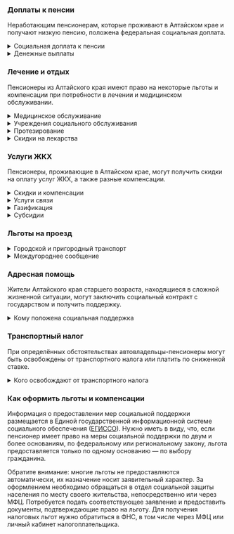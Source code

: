 ### Доплаты к пенсии
Неработающим пенсионерам, которые проживают в Алтайском крае и получают низкую пенсию, положена федеральная социальная доплата.
<details>
<summary>Социальная  доплата к пенсии</summary>
В Алтайском крае региональный прожиточный минимум пенсионера ниже общефедерального. Поэтому неработающим пенсионерам с низким размером пенсии производится федеральная социальная доплата к пенсии до прожиточного минимума пенсионера в РФ. В 2021 году эта сумма [составляет](https://pfr.gov.ru/grazhdanam/pensionres/soc_doplata/~7905) 10 022 рубля.

Для назначения выплаты необходимо обращаться в территориальное отделение Пенсионного фонда (ПФР) по месту жительства. С 2022 года доплата будет назначаться автоматически — по данным ПФР.
</details>
<details>
<summary>Денежные выплаты</summary>
Если пенсионер относится к льготной категории, ему полагается ежемесячная денежная выплата (ЕДВ), которая регулярно индексируется.

В [Алтайском](https://docs.cntd.ru/document/802020774) крае ветеранам труда и ветеранам труда края каждый месяц выплачивают по 640 рублей. ЕДВ тружеников тыла и жертв политических репрессий составляет 620 рублей. Детям войны (родившимся в период с 1 января 1928 года по 3 сентября 1945 года) ежегодно ко Дню Победы выплачивается по 2000 рублей.
</details>

### Лечение и отдых
Пенсионеры из Алтайского края имеют право на некоторые льготы и компенсации при потребности в лечении и медицинском обслуживании.
<details>
<summary>Медицинское обслуживание</summary>
Ветераны труда и труженики тыла сохраняют право на обслуживание в поликлиниках и других медицинских учреждениях, к которым они были прикреплены в период работы до выхода на пенсию. Оказание медицинской помощи вне очереди полагается жертвам политических репрессий, ветеранам труда и труженикам, а также детям войны.
</details>
<details>
<summary>Учреждения социального обслуживания</summary>
Внеочередной приём в дома-интернаты для престарелых и инвалидов, учреждения социального обслуживания предоставляется труженикам тыла, реабилитированным и пострадавшим от репрессий пенсионерам, а также детям войны.
</details>
<details>
<summary>Протезирование</summary>
Бесплатное изготовление и ремонт зубных протезов полагается труженикам тыла и реабилитированным пенсионерам, а также ветеранам труда. Льгота не распространяется на расходы по оплате стоимости драгоценных металлов и металлокерамики. Труженики тыла и ветераны труда бесплатно обеспечиваются другими протезами и протезно-ортопедическими изделиями, а реабилитированные пенсионеры получают их в льготном порядке.
</details>
<details>
<summary>Скидки на лекарства</summary>
Стоимость лекарственных средств, приобретаемых по рецептам врача, снижается на 50% для тружеников тыла и жертв политических репрессий.
</details>

### Услуги ЖКХ
Пенсионеры, проживающие в Алтайском крае, могут получить скидки на оплату услуг ЖКХ, а также разные компенсации. 
<details>
<summary>Скидки и компенсации</summary>
В [Алтайском](https://docs.cntd.ru/document/802020774) крае труженикам тыла, ветеранам труда и ветеранам труда края, а также жертвам политических репрессий выплачивают компенсацию в размере 50% расходов на оплату жилого помещения и коммунальных услуг. Льготникам возвращают также половину взносов на капремонт.

Компенсацию предоставляют в пределах утверждённых нормативов потребления. Льготу получают также члены семьи, совместно проживающие с жертвами политических репрессий, и иждивенцы ветеранов труда.

Одинокие неработающие пенсионеры по достижении 70 лет освобождаются от взносов на капремонт на 50%, а с 80-летнего возраста — полностью. Льгота распространяется также на граждан указанного возраста, семья которых состоит из неработающих граждан пенсионного возраста (мужчины — старше 60 лет, женщины — 55) и (или) инвалидов I и II групп. Компенсация рассчитывается, исходя из установленного в регионе минимального взноса на капремонт за 1 кв. метр и размера стандарта нормативной площади жилого помещения.
</details>
<details>
<summary>Услуги связи</summary>
[Алтайские](https://docs.cntd.ru/document/802020774) жертвы политических репрессий имеют право на первоочередную установку телефона. Реабилитированным пенсионерам компенсируют расходы на его установку.
</details>
<details>
<summary>Газификация</summary>
В Алтайском крае дети войны, малоимущие одиноко проживающие пенсионеры, а также семьи, находящиеся в трудной жизненной ситуации, могут получить материальную помощь на [газификацию](https://docs.cntd.ru/document/446198114?marker) жилого дома. Она полагается при условии регистрации в доме не менее двух лет. Выплачивается сумма в размере фактически произведённых расходов, но не более 20 000 рублей.
</details>
<details>
<summary>Субсидии</summary>
В [Алтайском](https://docs.cntd.ru/document/802089029) крае пенсионеры с доходом до 2 прожиточных минимумов могут оформить субсидию на оплату услуг ЖКХ, если тратят на «коммуналку» более 18% совокупного дохода семьи; если доход выше, траты должны превышать 22%.
</details>

### Льготы на проезд
<details>
<summary>Городской и пригородный транспорт</summary>
В [Алтайском](https://docs.cntd.ru/document/802020774) крае ветеранам труда и труженикам тыла проезд на железнодорожном и водном транспорте пригородного сообщения полагается за 50% стоимости, а жертвам политических репрессий — бесплатно.
</details>
<details>
<summary>Междугороднее сообщение</summary>
[Алтайским](https://docs.cntd.ru/document/802020774) реабилитированным пенсионерам один раз в год компенсируется стоимость поездки по территории России туда и обратно железнодорожным транспортом. При путешествии водным, воздушным или автомобильным транспортом вернут 50% затрат.
</details>


### Адресная помощь
Жители Алтайского края старшего возраста, находящиеся в сложной жизненной ситуации, могут заключить социальный контракт с государством и получить поддержку.
<details>
<summary>Кому положена социальная поддержка</summary>
Пенсионерам, оказавшимся в трудной жизненной ситуации по не зависящим от них причинам или в связи со стихийным бедствием, экстремальной ситуацией, оказывается адресная помощь. Она предоставляется путём выплаты пособий либо в натуральной форме (обеспечение одеждой, обувью, лекарствами, организация лечения и ухода, проведение ремонта жилья или установка приборов учёта и пр.). С нуждающимися пенсионерами может быть заключён социальный контракт.
</details>

### Транспортный налог
При определённых обстоятельствах автовладельцы-пенсионеры могут быть освобождены от транспортного налога или платить по сниженной ставке. 
<details>
<summary>Кого освобождают от транспортного налога</summary>
В [Алтайском](https://www.nalog.gov.ru/rn77/service/tax/d1113371/) крае мужчины старше 60 лет, а женщины — 55 лет, инвалиды всех категорий, а также чернобыльцы освобождаются от уплаты налога на одно транспортное средство каждого вида: легковой автомобиль с мощностью двигателя до 100 л. с., мотоцикл (мотороллер) до 35 л. с. и мотоцикл (мотороллер) до 45 л. с., произведённый в России или странах СНГ.
</details>

### Как оформить льготы и компенсации 
Информация о предоставлении мер социальной поддержки размещается в Единой государственной информационной системе социального обеспечения ([ЕГИССО](http://egisso.ru/site/client/#/)). Нужно иметь в виду, что, если пенсионер имеет право на меры социальной поддержки по двум и более основаниям, по федеральному или региональному закону, льгота предоставляется только по одному основанию — по выбору гражданина.

Обратите внимание: многие льготы не предоставляются автоматически, их назначение носит заявительный характер. За оформлением необходимо обращаться в отдел социальной защиты населения по месту своего жительства, непосредственно или через МФЦ. Потребуется подать соответствующее заявление и предоставить документы, подтверждающие право на льготу. Для получения налоговых льгот нужно обратиться в ФНС, в том числе через МФЦ или личный кабинет налогоплательщика.

